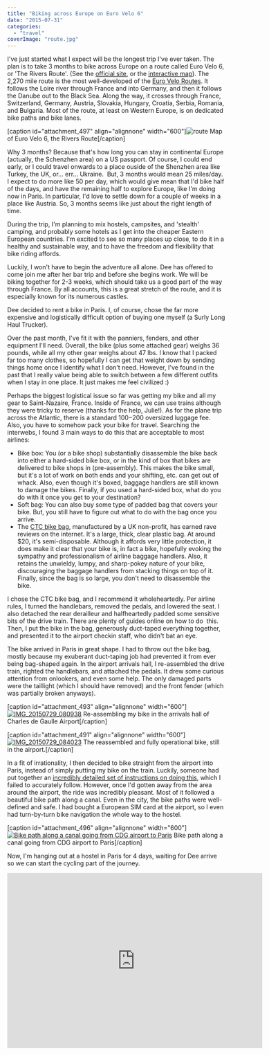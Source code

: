 ```yaml
---
title: "Biking across Europe on Euro Velo 6"
date: "2015-07-31"
categories:
  - "travel"
coverImage: "route.jpg"
---
```


I've just started what I expect will be the longest trip I've ever taken. The plan is to take 3 months to bike across Europe on a route called Euro Velo 6, or 'The Rivers Route'. (See the [official site](http://www.eurovelo.com/en/eurovelos/eurovelo-6), or the [interactive map](http://www.bikemap.net/en/official/2938-eurovelo-6/)). The 2,270 mile route is the most well-developed of the [Euro Velo Routes](http://www.eurovelo.com/en/eurovelos). It follows the Loire river through France and into Germany, and then it follows the Danube out to the Black Sea. Along the way, it crosses through France, Switzerland, Germany, Austria, Slovakia, Hungary, Croatia, Serbia, Romania, and Bulgaria. Most of the route, at least on Western Europe, is on dedicated bike paths and bike lanes.

\[caption id="attachment_497" align="alignnone" width="600"\]![route](images/route-600x405.jpg) Map of Euro Velo 6, the Rivers Route\[/caption\]

Why 3 months? Because that's how long you can stay in continental Europe (actually, the Schenzhen area) on a US passport. Of course, I could end early, or I could travel onwards to a place ouside of the Shenzhen area like Turkey, the UK, or... err... Ukraine.  But, 3 months would mean 25 miles/day. I expect to do more like 50 per day, which would give mean that I'd bike half of the days, and have the remaining half to explore Europe, like I'm doing now in Paris. In particular, I'd love to settle down for a couple of weeks in a place like Austria. So, 3 months seems like just about the right length of time.

During the trip, I'm planning to mix hostels, campsites, and 'stealth' camping, and probably some hotels as I get into the cheaper Eastern European countries. I'm excited to see so many places up close, to do it in a healthy and sustainable way, and to have the freedom and flexibility that bike riding affords.

Luckily, I won't have to begin the adventure all alone. Dee has offered to come join me after her bar trip and before she begins work. We will be biking together for 2-3 weeks, which should take us a good part of the way through France. By all accounts, this is a great stretch of the route, and it is especially known for its numerous castles.

Dee decided to rent a bike in Paris. I, of course, chose the far more expensive and logistically difficult option of buying one myself (a Surly Long Haul Trucker).

Over the past month, I've fit it with the panniers, fenders, and other equipment I'll need. Overall, the bike (plus some attached gear) weighs 36 pounds, while all my other gear weighs about 47 lbs. I know that I packed far too many clothes, so hopefully I can get that weight down by sending things home once I identify what I don't need. However, I've found in the past that I really value being able to switch between a few different outfits when I stay in one place. It just makes me feel civilized :)

Perhaps the biggest logistical issue so far was getting my bike and all my gear to Saint-Nazaire, France. Inside of France, we can use trains although they were tricky to reserve (thanks for the help, Julie!). As for the plane trip across the Atlantic, there is a standard $100-$200 oversized luggage fee. Also, you have to somehow pack your bike for travel. Searching the interwebs, I found 3 main ways to do this that are acceptable to most airlines:

- Bike box: You (or a bike shop) substantially disassemble the bike back into either a hard-sided bike box, or in the kind of box that bikes are delivered to bike shops in (pre-assembly). This makes the bike small, but it's a lot of work on both ends and your shifting, etc. can get out of whack. Also, even though it's boxed, baggage handlers are still known to damage the bikes. Finally, if you used a hard-sided box, what do you do with it once you get to your destination?
- Soft bag: You can also buy some type of padded bag that covers your bike. But, you still have to figure out what to do with the bag once you arrive.
- The [CTC bike bag](http://www.wiggle.com/ctc-plastic-bike-bag/), manufactured by a UK non-profit, has earned rave reviews on the internet. It's a large, thick, clear plastic bag. At around $20, it's semi-disposable. Although it affords very little protection, it does make it clear that your bike is, in fact a bike, hopefully evoking the sympathy and professionalism of airline baggage handlers. Also, it retains the unwieldy, lumpy, and sharp-pokey nature of your bike, discouraging the baggage handlers from stacking things on top of it. Finally, since the bag is so large, you don't need to disassemble the bike.

I chose the CTC bike bag, and I recommend it wholeheartedly. Per airline rules, I turned the handlebars, removed the pedals, and lowered the seat. I also detached the rear derailleur and halfheartedly padded some sensitive bits of the drive train. There are plenty of guides online on how to do  this. Then, I put the bike in the bag, generously duct-taped everything together, and presented it to the airport checkin staff, who didn't bat an eye.

The bike arrived in Paris in great shape. I had to throw out the bike bag, mostly because my exuberant duct-taping job had prevented it from ever being bag-shaped again. In the airport arrivals hall, I re-assembled the drive train, righted the handlebars, and attached the pedals. It drew some curious attention from onlookers, and even some help. The only damaged parts were the taillight (which I should have removed) and the front fender (which was partially broken anyways).



\[caption id="attachment_493" align="alignnone" width="600"\][![IMG_20150729_080938](images/IMG_20150729_080938-600x450.jpg)](/wp-content/uploads/2015/07/IMG_20150729_080938.jpg) Re-assembling my bike in the arrivals hall of Charles de Gaulle Airport\[/caption\]







\[caption id="attachment_491" align="alignnone" width="600"\][![IMG_20150729_084023](images/IMG_20150729_084023-600x421.jpg)](/wp-content/uploads/2015/07/IMG_20150729_084023.jpg) The reassembled and fully operational bike, still in the airport.\[/caption\]



In a fit of irrationality, I then decided to bike straight from the airport into Paris, instead of simply putting my bike on the train. Luckily, someone had put together an [incredibly detailed set of instructions on doing this](http://www.mayq.com/Cycling_out_of_paris/Airports/Charles_de_Gaulle.htm), which I failed to accurately follow. However, once I'd gotten away from the area around the airport, the ride was incredibly pleasant. Most of it followed a beautiful bike path along a canal. Even in the city, the bike paths were well-defined and safe. I had bought a European SIM card at the airport, so I even had turn-by-turn bike navigation the whole way to the hostel.

\[caption id="attachment_496" align="alignnone" width="600"\][![Bike path along a canal going from CDG airport to Paris](images/SAM_0340-600x450.jpg)](/wp-content/uploads/2015/07/SAM_0340.jpg) Bike path along a canal going from CDG airport to Paris\[/caption\]

Now, I'm hanging out at a hostel in Paris for 4 days, waiting for Dee arrive so we can start the cycling part of the journey.

<iframe src="https://www.strava.com/activities/356651052/embed/574b12949cac783f4dcc5bbe35c405dc2a732cb3" width="590" height="405" frameborder="0" scrolling="no"></iframe>
